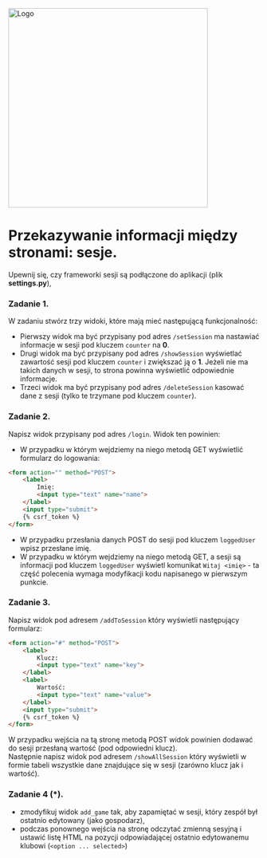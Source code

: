 <img alt="Logo" src="http://coderslab.pl/svg/logo-coderslab.svg" width="400">

# Przekazywanie informacji między stronami: sesje.
Upewnij się, czy frameworki sesji są podłączone do aplikacji (plik **settings.py**),

### Zadanie 1.
W zadaniu stwórz trzy widoki, które mają mieć następującą funkcjonalność:
* Pierwszy widok ma być przypisany pod adres `/setSession` ma nastawiać informacje w sesji pod kluczem ```counter``` na **0**.
* Drugi widok ma być przypisany pod adres `/showSession`  wyświetlać zawartość sesji pod kluczem ```counter``` i zwiększać ją o **1**. Jeżeli nie ma takich danych w sesji, to strona powinna wyświetlić odpowiednie informacje.
* Trzeci widok ma być przypisany pod adres `/deleteSession`  kasować dane z sesji (tylko te trzymane pod kluczem ```counter```).

### Zadanie 2.
Napisz widok przypisany pod adres `/login`. Widok ten powinien:
* W przypadku w którym wejdziemy na niego metodą GET wyświetlić formularz do logowania:  
```html
<form action="" method="POST">
    <label>
        Imię:
        <input type="text" name="name">
    </label>
    <input type="submit">
    {% csrf_token %}
</form>
``` 
* W przypadku przesłania danych POST do sesji pod kluczem `loggedUser` wpisz przesłane imię.
* W przypadku w którym wejdziemy na niego metodą GET, a sesji są informacji pod kluczem `loggedUser` wyświetl komunikat `Witaj <imię>` - ta część polecenia wymaga modyfikacji kodu napisanego w pierwszym punkcie.

### Zadanie 3.
Napisz widok pod adresem `/addToSession` który wyświetli następujący formularz:  
```html
<form action="#" method="POST">
    <label>
        Klucz:
        <input type="text" name="key">
    </label>
    <label>
        Wartość:
        <input type="text" name="value">
    </label>
    <input type="submit">
    {% csrf_token %}
</form>
  ``` 
W przypadku wejścia na tą stronę metodą POST widok powinien dodawać do sesji przesłaną wartość (pod odpowiedni klucz).  
Następnie napisz widok pod adresem `/showAllSession` który wyświetli w formie tabeli wszystkie dane znajdujące się w sesji (zarówno klucz jak i wartość). 

### Zadanie 4 (*).

* zmodyfikuj widok `add_game` tak, aby zapamiętać w sesji, który zespół był ostatnio edytowany (jako gospodarz),
* podczas ponownego wejścia na stronę odczytać zmienną sesyjną i ustawić listę HTML na pozycji odpowiadającej ostatnio edytowanemu klubowi (`<option ... selected>`)
